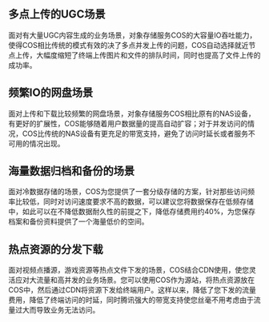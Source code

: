 ## 多点上传的UGC场景
面对有大量UGC内容生成的业务场景，对象存储服务COS的大容量IO吞吐能力，使得COS相比传统的模式有效的决了多点并发上传的问题，COS自动选择就近节点上传，大幅度缩短了终端上传图片和文件的排队时间，同时也提高了文件上传的成功率。

## 频繁IO的网盘场景
面对上传和下载比较频繁的网盘场景，对象存储服务COS相比原有的NAS设备，有更好的扩展性，COS能够随着用户数据量的提高自动扩容；对于并发访问的情况，COS比传统的NAS设备有更充足的带宽支持，避免了访问时延长或者服务不可用的情况出现。

## 海量数据归档和备份的场景
面对冷数据存储的场景，COS为您提供了一套分级存储的方案，针对那些访问频率比较低，同时对访问速度要求不高的数据，可以建议您将数据保存在低频存储中，如此可以在不降低数据耐久性的前提之下，降低存储费用约40%，为您保存档案和备份资料提供了一个海量低价的空间。

## 热点资源的分发下载

面对视频点播源，游戏资源等热点文件下发的场景，COS结合CDN使用，使您灵活应对大流量和高并发的业务场景。您可以使用COS作为源站，将热点资源放在COS中，然后通过CDN将资源下发给终端用户。这样以来，降低了您下发的流量费用，降低了终端访问的时延，同时腾讯强大的带宽支持使您丝毫不用考虑由于流量过大而导致业务无法访问。
